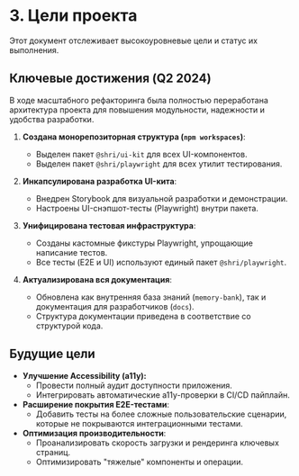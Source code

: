 # 3. Цели проекта

Этот документ отслеживает высокоуровневые цели и статус их выполнения.

## Ключевые достижения (Q2 2024)

В ходе масштабного рефакторинга была полностью переработана архитектура проекта для повышения модульности, надежности и удобства разработки.

1.  **Создана монорепозиторная структура (`npm workspaces`)**:
    *   Выделен пакет `@shri/ui-kit` для всех UI-компонентов.
    *   Выделен пакет `@shri/playwright` для всех утилит тестирования.

2.  **Инкапсулирована разработка UI-кита**:
    *   Внедрен Storybook для визуальной разработки и демонстрации.
    -   Настроены UI-снэпшот-тесты (Playwright) внутри пакета.

3.  **Унифицирована тестовая инфраструктура**:
    -   Созданы кастомные фикстуры Playwright, упрощающие написание тестов.
    -   Все тесты (E2E и UI) используют единый пакет `@shri/playwright`.

4.  **Актуализирована вся документация**:
    *   Обновлена как внутренняя база знаний (`memory-bank`), так и документация для разработчиков (`docs`).
    *   Структура документации приведена в соответствие со структурой кода.

## Будущие цели

-   **Улучшение Accessibility (a11y):**
    -   Провести полный аудит доступности приложения.
    -   Интегрировать автоматические a11y-проверки в CI/CD пайплайн.
-   **Расширение покрытия E2E-тестами**:
    -   Добавить тесты на более сложные пользовательские сценарии, которые не покрываются интеграционными тестами.
-   **Оптимизация производительности**:
    -   Проанализировать скорость загрузки и рендеринга ключевых страниц.
    -   Оптимизировать "тяжелые" компоненты и операции. 